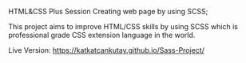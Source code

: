 HTML&CSS Plus Session Creating web page by using SCSS;

  This project aims to improve HTML/CSS skills by using SCSS which is professional grade CSS extension language in the world.
  
  Live Version: https://katkatcankutay.github.io/Sass-Project/

